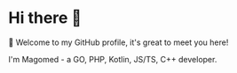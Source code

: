 # Hi there 👋

🎉 Welcome to my GitHub profile, it's great to meet you here!

I'm Magomed - a GO, PHP, Kotlin, JS/TS, C++ developer.